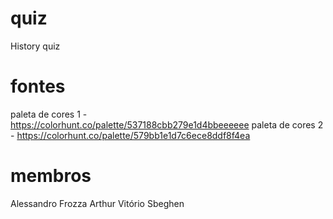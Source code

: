# quiz
History quiz

# fontes
paleta de cores 1 - https://colorhunt.co/palette/537188cbb279e1d4bbeeeeee
paleta de cores 2 - https://colorhunt.co/palette/579bb1e1d7c6ece8ddf8f4ea

# membros
Alessandro Frozza
Arthur Vitório Sbeghen